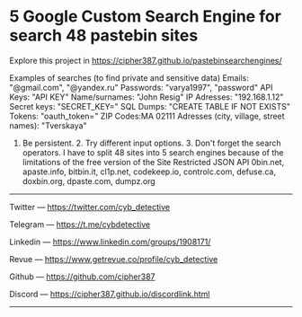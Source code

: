 <h1>5 Google Custom Search Engine for search 48 pastebin sites</h1>


Explore this project in https://cipher387.github.io/pastebinsearchengines/

Examples of searches (to find private and sensitive data)
Emails: "@gmail.com", "@yandex.ru"
Passwords: "varya1997", "password"
API Keys: "API KEY"
Name/surnames: "John Resig"
IP Adresses: "192.168.1.12"
Secret keys: "SECRET_KEY="
SQL Dumps: "CREATE TABLE IF NOT EXISTS"
Tokens: "oauth_token="
ZIP Codes:MA 02111
Adresses (city, village, street names): "Tverskaya"
1. Be persistent. 2. Try different input options. 3. Don't forget the search operators.
I have to split 48 sites into 5 search engines because of the limitations of the free version of the Site Restricted JSON API
0bin.net, apaste.info, bitbin.it, cl1p.net, codekeep.io, controlc.com, defuse.ca, doxbin.org, dpaste.com, dumpz.org






<hr>

Twitter — https://twitter.com/cyb_detective

Telegram — https://t.me/cybdetective

Linkedin — https://www.linkedin.com/groups/1908171/

Revue — https://www.getrevue.co/profile/cyb_detective

Github — https://github.com/cipher387

Discord — https://cipher387.github.io/discordlink.html

<hr>
